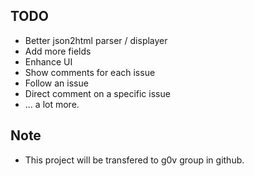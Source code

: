 ## TODO
 * Better json2html parser / displayer
 * Add more fields
 * Enhance UI
 * Show comments for each issue
 * Follow an issue
 * Direct comment on a specific issue
 * ... a lot more.

## Note
 * This project will be transfered to g0v group in github.

